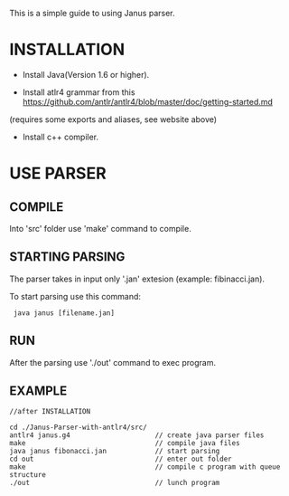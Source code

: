 This is a simple guide to using Janus parser.

# INSTALLATION

- Install Java(Version 1.6 or higher).

- Install atlr4 grammar from this https://github.com/antlr/antlr4/blob/master/doc/getting-started.md

(requires some exports and aliases, see website above)

- Install c++ compiler.

# USE PARSER

## COMPILE

Into 'src' folder use 'make' command to compile.

## STARTING PARSING

The parser takes in input only '.jan' extesion (example: fibinacci.jan).

To start parsing use this command:
    
     java janus [filename.jan]
     
## RUN

After the parsing use './out' command to exec program.

## EXAMPLE

    //after INSTALLATION
    
    cd ./Janus-Parser-with-antlr4/src/
    antlr4 janus.g4                     // create java parser files
    make                                // compile java files
    java janus fibonacci.jan            // start parsing
    cd out                              // enter out folder
    make                                // compile c program with queue structure
    ./out                               // lunch program
    
    
